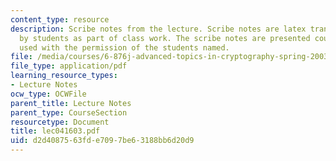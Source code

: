 ```yaml
---
content_type: resource
description: Scribe notes from the lecture. Scribe notes are latex transcriptions
  by students as part of class work. The scribe notes are presented courtesy of and
  used with the permission of the students named.
file: /media/courses/6-876j-advanced-topics-in-cryptography-spring-2003/d2d4087563fde7097be63188bb6d20d9_lec041603.pdf
file_type: application/pdf
learning_resource_types:
- Lecture Notes
ocw_type: OCWFile
parent_title: Lecture Notes
parent_type: CourseSection
resourcetype: Document
title: lec041603.pdf
uid: d2d40875-63fd-e709-7be6-3188bb6d20d9
---
```

